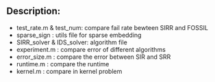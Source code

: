 ## Description:
- test_rate.m & test_num: compare fail rate bewteen SIRR and FOSSIL
- sparse_sign : utils file for sparse embedding
- SIRR_solver & IDS_solver: algorithm file
- experiment.m : compare error of different algorithms
- error_size.m : compare the error between SIR and SRR
- runtime.m : compare the runtime
- kernel.m : compare in kernel problem
